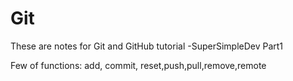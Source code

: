 # Git

These are notes for Git and GitHub tutorial -SuperSimpleDev
Part1

Few of functions: add, commit, reset,push,pull,remove,remote
